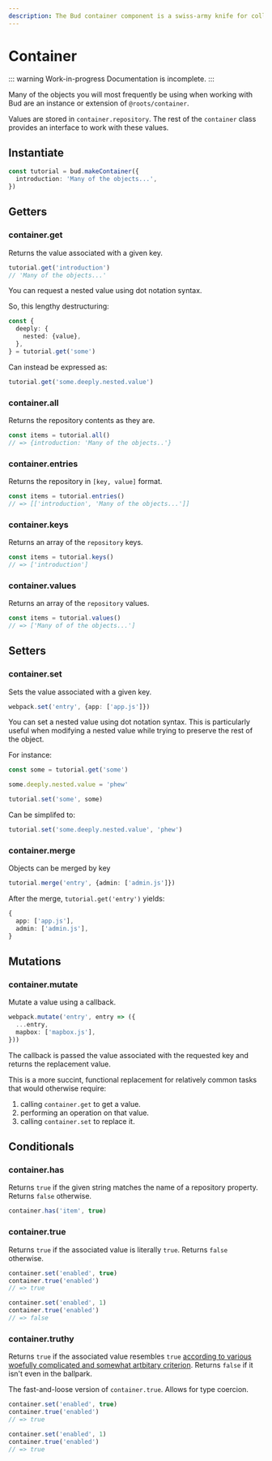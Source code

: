 ```yaml
---
description: The Bud container component is a swiss-army knife for collecting and manipulating data.
---
```


# Container

::: warning Work-in-progress
Documentation is incomplete. :::

Many of the objects you will most frequently be using when working with Bud are an instance or extension of `@roots/container`.

Values are stored in `container.repository`. The rest of the `container` class provides an interface to work with these values.

## Instantiate

```ts
const tutorial = bud.makeContainer({
  introduction: 'Many of the objects...',
})
```

## Getters

### container.get

Returns the value associated with a given key.

```ts
tutorial.get('introduction')
// 'Many of the objects...'
```

You can request a nested value using dot notation syntax.

So, this lengthy destructuring:

```ts
const {
  deeply: {
    nested: {value},
  },
} = tutorial.get('some')
```

Can instead be expressed as:

```ts
tutorial.get('some.deeply.nested.value')
```

### container.all

Returns the repository contents as they are.

```ts
const items = tutorial.all()
// => {introduction: 'Many of the objects..'}
```

### container.entries

Returns the repository in `[key, value]` format.

```ts
const items = tutorial.entries()
// => [['introduction', 'Many of the objects...']]
```

### container.keys

Returns an array of the `repository` keys.

```ts
const items = tutorial.keys()
// => ['introduction']
```

### container.values

Returns an array of the `repository` values.

```ts
const items = tutorial.values()
// => ['Many of of the objects...']
```

## Setters

### container.set

Sets the value associated with a given key.

```ts
webpack.set('entry', {app: ['app.js']})
```

You can set a nested value using dot notation syntax. This is particularly useful when modifying a nested value while trying to preserve the rest of the object.

For instance:

```ts
const some = tutorial.get('some')

some.deeply.nested.value = 'phew'

tutorial.set('some', some)
```

Can be simplifed to:

```ts
tutorial.set('some.deeply.nested.value', 'phew')
```

### container.merge

Objects can be merged by key

```ts
tutorial.merge('entry', {admin: ['admin.js']})
```

After the merge, `tutorial.get('entry')` yields:

```ts
{
  app: ['app.js'],
  admin: ['admin.js'],
}
```

## Mutations

### container.mutate

Mutate a value using a callback.

```ts
webpack.mutate('entry', entry => ({
  ...entry,
  mapbox: ['mapbox.js'],
}))
```

The callback is passed the value associated with the requested key and returns the replacement value.

This is a more succint, functional replacement for relatively common tasks that would otherwise require:

1. calling `container.get` to get a value.
2. performing an operation on that value.
3. calling `container.set` to replace it.

## Conditionals

### container.has

Returns `true` if the given string matches the name of a repository property. Returns `false` otherwise.

```ts
container.has('item', true)
```

### container.true

Returns `true` if the associated value is literally `true`. Returns `false` otherwise.

```ts
container.set('enabled', true)
container.true('enabled')
// => true
```

```ts
container.set('enabled', 1)
container.true('enabled')
// => false
```

### container.truthy

Returns `true` if the associated value resembles `true` [according to various woefully complicated and somewhat artbitary criterion](https://developer.mozilla.org/en-US/docs/Glossary/Truthy). Returns `false` if it isn't even in the ballpark.

The fast-and-loose version of `container.true`. Allows for type coercion.

```ts
container.set('enabled', true)
container.true('enabled')
// => true
```

```ts
container.set('enabled', 1)
container.true('enabled')
// => true
```
